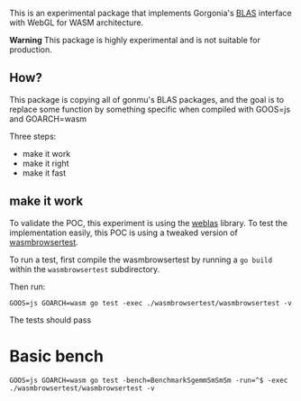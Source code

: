 This is an experimental package that implements Gorgonia's [BLAS](https://godoc.org/gorgonia.org/gorgonia#BLAS) interface with WebGL for WASM architecture.

**Warning** This package is highly experimental and is not suitable for production.

## How?

This package is copying all of gonmu's BLAS packages, and the goal is to replace some function by something specific when compiled with GOOS=js and GOARCH=wasm

Three steps:

- make it work
- make it right
- make it fast

## make it work

To validate the POC, this experiment is using the [weblas](https://github.com/waylonflinn/weblas) library.
To test the implementation easily, this POC is using a tweaked version of [wasmbrowsertest](https://github.com/agnivade/wasmbrowsertestt).

To run a test, first compile the wasmbrowsertest by running a `go build` within the `wasmbrowsertest` subdirectory.

Then run:

`GOOS=js GOARCH=wasm go test -exec ./wasmbrowsertest/wasmbrowsertest -v`

The tests should pass

# Basic bench

`GOOS=js GOARCH=wasm go test -bench=BenchmarkSgemmSmSmSm -run=^$ -exec ./wasmbrowsertest/wasmbrowsertest -v`
